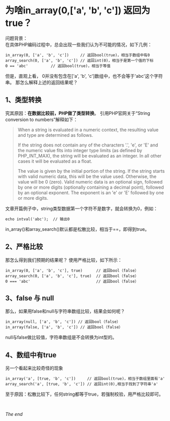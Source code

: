 # 为啥in_array(0,['a', 'b', 'c']) 返回为true？

问题背景：  
在具体PHP编码过程中，总会出现一些我们认为不可能的情况，如下几例：

```
in_array(0, ['a', 'b', 'c'])	 // 返回bool(true)，相当于数组中有0 
array_search(0, ['a', 'b', 'c']) // 返回int(0)，相当于是第一个值的下标 
0 == 'abc'			// 返回bool(true)，相当于等值 
```
但是，直观上看， 0并没有包含在['a', 'b', 'c']数组中，也不会等于'abc'这个字符串。
那怎么解释上述的返回结果呢？

## 1、类型转换
究其原因：**在数据比较前，PHP做了类型转换**。
引用PHP官网关于“String conversion to numbers”解释如下：

> When a string is evaluated in a numeric context, the resulting value and type are determined as follows.
> 
> If the string does not contain any of the characters '.', 'e', or 'E' and the numeric value fits into integer type limits (as defined by PHP_INT_MAX), the string will be evaluated as an integer. In all other cases it will be evaluated as a float.
> 
> The value is given by the initial portion of the string. If the string starts with valid numeric data, this will be the value used. Otherwise, the value will be 0 (zero). Valid numeric data is an optional sign, followed by one or more digits (optionally containing a decimal point), followed by an optional exponent. The exponent is an 'e' or 'E' followed by one or more digits.

文章开篇例子中，string类型数据第一个字符不是数字，就会转换为0，例如：

```
echo intval('abc');  // 输出0
```
in_array()和array_search()默认都是松散比较，相当于==，即得到true。

## 2、严格比较
那怎么得到我们预期的结果呢？
使用严格比较，如下所示：

```
in_array(0, ['a', 'b', 'c'], true)		// 返回bool（false）
array_search(0, ['a', 'b', 'c'], true) 	// 返回bool（false）
0 === 'abc'								// 返回bool（false）
```

## 3、false 与 null
那么，如果用false和null与字符串数组比较，结果会如何呢？

```
in_array(null, ['a', 'b', 'c'])	// 返回bool（false）
in_array(false, ['a', 'b', 'c']) // 返回bool（false）
```
null与false做比较值，字符串数组是不会转换为int型的。

## 4、数组中有true
另一个看起来比较奇怪的现象

```
in_array('a', [true, 'b', 'c'])		// 返回bool(true)，相当于数组里面有'a'
array_search('a', [true, 'b', 'c']) // 返回int(0),相当于找到了字符串'a'
```
至于原因：松散比较下，任何string都等于true，若强制校验，用严格比较即可。

<br>

_The end_
